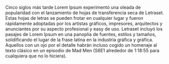 Cinco siglos más tarde Lorem Ipsum experimentó una oleada de popularidad con el lanzamiento de hojas de transferencia seca de
Letraset. Estas hojas de letras se pueden frotar en cualquier lugar y fueron rápidamente adoptadas por los artistas
gráficos, impresores, arquitectos y anunciantes por su aspecto profesional y easy de uso. Letraset incluyó los pasajes de
Lorem Ipsum en una panoplia de fuentes, estilos y tamaños, solidificando el lugar de la frase latina en la industria gráfica y
gráfica. Aquellos con un ojo por el detalle habrán incluso cogido un homenaje al texto clásico en un episodio de Mad Men
(S6E1 alrededor de 1:18:55 para cualquiera que no lo hiciera).